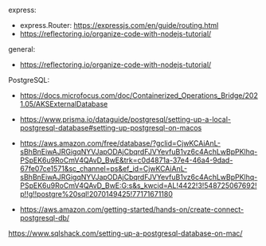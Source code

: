 express:
- express.Router: https://expressjs.com/en/guide/routing.html
- https://reflectoring.io/organize-code-with-nodejs-tutorial/

general:
- https://reflectoring.io/organize-code-with-nodejs-tutorial/

PostgreSQL: 
- https://docs.microfocus.com/doc/Containerized_Operations_Bridge/2021.05/AKSExternalDatabase


- https://www.prisma.io/dataguide/postgresql/setting-up-a-local-postgresql-database#setting-up-postgresql-on-macos
- https://aws.amazon.com/free/database/?gclid=CjwKCAiAnL-sBhBnEiwAJRGigqNYVJapODAjCbqrdFJVYevfuB1vz6c4AchLwBpPKlhq-PSpEK6u9RoCmV4QAvD_BwE&trk=c0d4871a-37e4-46a4-9dad-67fe07ce1571&sc_channel=ps&ef_id=CjwKCAiAnL-sBhBnEiwAJRGigqNYVJapODAjCbqrdFJVYevfuB1vz6c4AchLwBpPKlhq-PSpEK6u9RoCmV4QAvD_BwE:G:s&s_kwcid=AL!4422!3!548725067692!p!!g!!postgre%20sql!2070149425!77171671180
- https://aws.amazon.com/getting-started/hands-on/create-connect-postgresql-db/


https://www.sqlshack.com/setting-up-a-postgresql-database-on-mac/